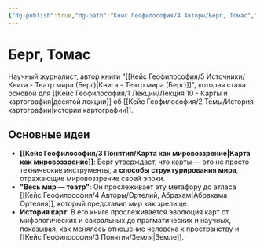 ```yaml
---
{"dg-publish":true,"dg-path":"Кейс Геофилософия/4 Авторы/Берг, Томас","permalink":"/kejs-geofilosofiya/4-avtory/berg-tomas/","dgShowLocalGraph":true}
---
```


# Берг, Томас

Научный журналист, автор книги "[[Кейс Геофилософия/5 Источники/Книга - Театр мира (Берг)\|Книга - Театр мира (Берг)]]", которая стала основой для [[Кейс Геофилософия/1 Лекции/Лекция 10 - Карты и картография\|десятой лекции]] об [[Кейс Геофилософия/2 Темы/История картографии\|истории картографии]].

## Основные идеи
- **[[Кейс Геофилософия/3 Понятия/Карта как мировоззрение\|Карта как мировоззрение]]**: Берг утверждает, что карты — это не просто технические инструменты, а **способы структурирования мира**, отражающие мировоззрение своей эпохи.
- **"Весь мир — театр"**: Он прослеживает эту метафору до атласа [[Кейс Геофилософия/4 Авторы/Ортелий, Абрахам\|Абрахама Ортелия]], который представил мир как зрелище.
- **История карт**: В его книге прослеживается эволюция карт от мифологических и сакральных до прагматических и научных, показывая, как менялось отношение человека к пространству и [[Кейс Геофилософия/3 Понятия/Земля\|Земле]].